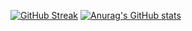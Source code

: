 [![GitHub Streak](https://streak-stats.demolab.com?user=rostis232)](https://git.io/streak-stats)
[![Anurag's GitHub stats](https://github-readme-stats.vercel.app/api?username=rostis232)](https://github.com/anuraghazra/github-readme-stats)
